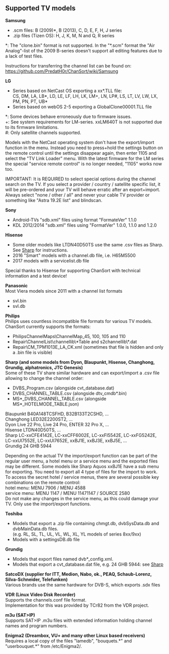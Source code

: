 Supported TV models 
-------------------

<a name="samsung"/>**Samsung**  
- .scm files: B (2009)*, B (2013), C, D, E, F, H, J series  
- .zip files (Tizen OS): H, J, K, M, N and Q, R series  

\*: The "clone.bin" format is not supported. In the "*.scm" format
the "Air Analog"-list of the 2009 B-series doesn't support all 
editing features due to a lack of test files.

Instructions for transferring the channel list can be found on:
https://github.com/PredatH0r/ChanSort/wiki/Samsung

<a name="lg"/>**LG**  
- Series based on NetCast OS exporting a xx\*.TLL file:  
  CS, DM, LA, LB\*, LD, LE, LF, LH, LK, LM+, LN, LP#, LS, LT, LV, LW, LX, PM, PN, PT, UB\*  
- Series based on webOS 2-5 exporting a GlobalClone00001.TLL file

\*: Some devices behave erroneously due to firmware issues.  
+: See system requirements for LM-series. xxLM640T is not supported due to its firmware limitations.  
\#: Only satellite channels supported.

Models with the NetCast operating system don't have the export/import function in the menu. Instead you need to press+hold the 
settings button on the remote control until the settings disappear again, then enter 1105 and select the "TV Link Loader" menu.
With the latest firmware for the LM series the special "service remote control" is no longer needed, "1105" works now too.

IMPORTANT: It is REQUIRED to select special options during the channel search on the TV. If you select a provider / country / 
satellite specific list, it will be pre-ordered and your TV will behave erratic after an export+import.
Always select "none / other / all" and never your cable TV provider or something like "Astra 19.2E list" and blindscan.

<a name="sony"/>**Sony**  
- Android-TVs "sdb.xml" files using format "FormateVer" 1.1.0
- KDL 2012/2014 "sdb.xml" files using "FormatVer" 1.0.0, 1.1.0 and 1.2.0 

<a name="hisense"/>**Hisense**  
- Some older models like LTDN40D50TS use the same .csv files as Sharp. See [Sharp](#sharp) for instructions.
- 2016 "Smart" models with a channel.db file, i.e. H65M5500  
- 2017 models with a servicelist.db file

Special thanks to Hisense for supporting ChanSort with technical information and a test device!

<a name="panasonic"/>**Panasonic**  
Most Viera models since 2011 with a channel list formats
- svl.bin 
- svl.db 

<a name="philips"/>**Philips**  
Philips uses countless incompatible file formats for various TV models.
ChanSort currently supports the formats:  
- PhilipsChannelMaps\ChannelMap_45, 100, 105 and 110
- Repair\ChannelList\channellib\\\*Table and s2channellib\\\*.dat
- Repair\CM_TPM1013E_LA_CK.xml (sometimes that file is hidden and only a .bin file is visible)

<a name="sharp"/>**Sharp (and some models from Dyon, Blaupunkt, Hisense, Changhong, Grundig, alphatronics, JTC Genesis)**  
Some of these TV share similar hardware and can export/import a .csv file allowing to change the channel order:  
- DVBS_Program.csv (alongside cvt_database.dat)
- DVBS_CHANNEL_TABLE.csv (alongside dtv_cmdb\*.bin)
- MS\*_DVBS_CHANNEL_TABLE.csv (alongside MS\*_HOTELMODE_TABLE.json)
  
Blaupunkt B40A148TCSFHD, B32B133T2CSHD, ...  
Changhong LED32E2200ST2, ...  
Dyon Live 22 Pro, Live 24 Pro, ENTER 32 Pro X, ...  
Hisense LTDN40D50TS, ...  
Sharp LC-xxCFE4142E, LC-xxCFF6002E, LC-xxFI5542E, LC-xxFG5242E, LC-xxUI7552E, LC-xxUI7652E, xxBJ1E, xxBJ3E, xxBJ5E, ...  
Grundig 24 GHB 5944  

Depending on the actual TV the import/export function can be part of the regular user menu, a hotel menu or a service menu
and the exported files may be different. Some models like Sharp Aquos xxBJ1E have a sub menu for exporting. You need to
export all 4 type of files for the import to work.  
To access the secret hotel / service menus, there are several possible key combinations on the remote control:  
hotel menu: MENU 7906 / MENU 4588  
service menu: MENU 1147 / MENU 11471147 / SOURCE 2580  
Do not make any changes in the service menu, as this could damage your TV. Only use the import/export functions.

<a name="toshiba"/>**Toshiba**  
- Models that export a .zip file containing chmgt.db, dvbSysData.db and dvbMainData.db files.  
(e.g. RL, SL, TL, UL, VL, WL, XL, YL models of series 8xx/9xx)  
- Models with a settingsDB.db file

<a name="grundig"/>**Grundig**  
- Models that export files named dvb\*_config.xml.
- Models that export a cvt_database.dat file, e.g. 24 GHB 5944: see [Sharp](#Sharp)

<a name="satcodx"/>**SatcoDX (supplier for ITT, Medion, Nabo, ok., PEAQ, Schaub-Lorenz, Silva-Schneider, Telefunken)**  
Various brands use the same hardware for DVB-S, which exports .sdx files 

<a name="vdr"/>**VDR (Linux Video Disk Recorder)**  
Supports the channels.conf file format.  
Implementation for this was provided by TCr82 from the VDR project.

<a name="m3u"/>**m3u (SAT>IP)**  
Supports SAT>IP .m3u files with extended information holding channel names and program numbers.

<a name="enigma2"/>**Enigma2 (Dreambox, VU+ and many other Linux based receivers)**  
Requires a local copy of the files "lamedb", "bouquets.\*" and "userbouquet.\*" from /etc/Enigma2/.  

